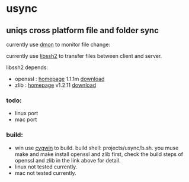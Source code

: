 # usync
## uniqs cross platform file and folder sync

currently use [dmon](https://github.com/septag/dmon) to monitor file change:

currently use [libssh2](https://github.com/libssh2/libssh2) to transfer files between client and server.

libssh2 depends:
* openssl : [homepage](https://github.com/openssl/openssl) 1.1.1m [download](https://github.com/openssl/openssl/releases/tag/OpenSSL_1_1_1m)
* zlib : [homepage](https://github.com/madler/zlib) v1.2.11 [download](https://github.com/madler/zlib/releases/tag/v1.2.11)

### todo:
* linux port
* mac port

### build:
* win use [cygwin](https://www.cygwin.com/) to build. build shell: projects/usync/b.sh. you muse make and make install openssl and zlib first, check the build steps of openssl and zlib in the link above for detail.
* linux not tested currently.
* mac not tested currently.

